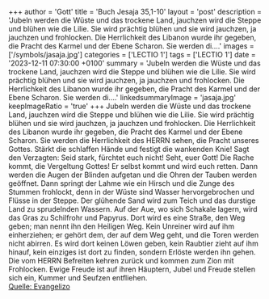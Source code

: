 +++
author = 'Gott'
title = 'Buch Jesaja 35,1-10'
layout = 'post'
description = 'Jubeln werden die Wüste und das trockene Land, jauchzen wird die Steppe und blühen wie die Lilie. Sie wird prächtig blühen und sie wird jauchzen, ja jauchzen und frohlocken. Die Herrlichkeit des Libanon wurde ihr gegeben, die Pracht des Karmel und der Ebene Scharon. Sie werden di....'
images = ['/symbols/jasaja.jpg']
categories = ['LECTIO 1']
tags = ['LECTIO 1']
date = '2023-12-11 07:30:00 +0100'
summary = 'Jubeln werden die Wüste und das trockene Land, jauchzen wird die Steppe und blühen wie die Lilie. Sie wird prächtig blühen und sie wird jauchzen, ja jauchzen und frohlocken. Die Herrlichkeit des Libanon wurde ihr gegeben, die Pracht des Karmel und der Ebene Scharon. Sie werden di....'
linkedsummaryImage = 'jasaja.jpg'
keepImageRatio = 'true'
+++
Jubeln werden die Wüste und das trockene Land, jauchzen wird die Steppe und blühen wie die Lilie.
Sie wird prächtig blühen und sie wird jauchzen, ja jauchzen und frohlocken. Die Herrlichkeit des Libanon wurde ihr gegeben, die Pracht des Karmel und der Ebene Scharon. Sie werden die Herrlichkeit des HERRN sehen, die Pracht unseres Gottes.<!--more-->
Stärkt die schlaffen Hände und festigt die wankenden Knie!
Sagt den Verzagten: Seid stark, fürchtet euch nicht! Seht, euer Gott! Die Rache kommt, die Vergeltung Gottes! Er selbst kommt und wird euch retten.
Dann werden die Augen der Blinden aufgetan und die Ohren der Tauben werden geöffnet.
Dann springt der Lahme wie ein Hirsch und die Zunge des Stummen frohlockt, denn in der Wüste sind Wasser hervorgebrochen und Flüsse in der Steppe.
Der glühende Sand wird zum Teich und das durstige Land zu sprudelnden Wassern. Auf der Aue, wo sich Schakale lagern, wird das Gras zu Schilfrohr und Papyrus.
Dort wird es eine Straße, den Weg geben; man nennt ihn den Heiligen Weg. Kein Unreiner wird auf ihm einherziehen; er gehört dem, der auf dem Weg geht, und die Toren werden nicht abirren.
Es wird dort keinen Löwen geben, kein Raubtier zieht auf ihm hinauf, kein einziges ist dort zu finden, sondern Erlöste werden ihn gehen.
Die vom HERRN Befreiten kehren zurück und kommen zum Zion mit Frohlocken. Ewige Freude ist auf ihren Häuptern, Jubel und Freude stellen sich ein, Kummer und Seufzen entfliehen.<br> [Quelle: Evangelizo](https://evangeliumtagfuertag.org/DE/gospel)